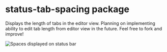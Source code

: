 # status-tab-spacing package

Displays the length of tabs in the editor view. Planning on implementing ability to edit tab length from editor view in the future. Feel free to fork and improve!

![Spaces displayed on status bar](http://i.imgur.com/M4qzMZk)
